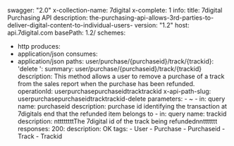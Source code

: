 swagger: "2.0"
x-collection-name: 7digital
x-complete: 1
info:
  title: 7digital Purchasing API
  description: the-purchasing-api-allows-3rd-parties-to-deliver-digital-content-to-individual-users-
  version: "1.2"
host: api.7digital.com
basePath: 1.2/
schemes:
- http
produces:
- application/json
consumes:
- application/json
paths:
  user/purchase/{purchaseid}/track/{trackid}:
    'delete ':
      summary: user/purchase/{purchaseid}/track/{trackid}
      description: This method allows a user to remove a purchase of a track from
        the sales report when the purchase has been refunded.
      operationId: userpurchasepurchaseidtracktrackid
      x-api-path-slug: userpurchasepurchaseidtracktrackid-delete
      parameters:
      - ~
      - in: query
        name: purchaseid
        description: purchase id identifying the transaction at 7digitals end that
          the refunded item belongs to
      - in: query
        name: trackid
        description: nttttttttThe 7digital id of the track being refundednnttttttt
      responses:
        200:
          description: OK
      tags:
      - User
      - Purchase
      - Purchaseid
      - Track
      - Trackid
